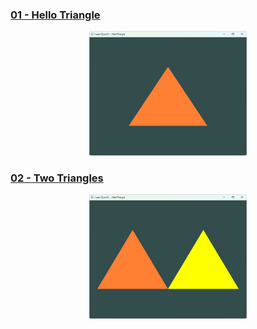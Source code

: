 ### [01 - Hello Triangle](https://github.com/mingthang/LearnOpenGL/tree/master/01%20-%20Getting%20Started/01%20-%20Hello%20Triangle)   
<p align="center">
  <img src="https://github.com/mingthang/LearnOpenGL/blob/master/Resources/Images/HelloTriangle.png" width="50%" />
</p>

### [02 - Two Triangles](https://github.com/mingthang/LearnOpenGL/tree/master/01%20-%20Getting%20Started/02%20-%20Two%20Triangles)   
<p align="center">
  <img src="https://github.com/mingthang/LearnOpenGL/blob/master/Resources/Images/TwoTriangles.png" width="50%" />
</p>
